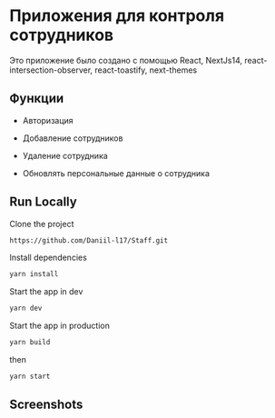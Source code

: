 # Приложения для  контроля сотрудников

Это приложение было создано с помощью React, NextJs14, react-intersection-observer, react-toastify, next-themes



## Функции

- Авторизация

- Добавление сотрудников

- Удаление сотрудника

- Обновлять персональные данные о сотрудника


## Run Locally

Clone the project

```bash
https://github.com/Daniil-l17/Staff.git
```

Install dependencies

```bash
yarn install
```

Start the app in dev

```bash
yarn dev
```

Start the app in production

```bash
yarn build
```

then

```bash
yarn start
```

## Screenshots







